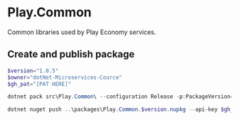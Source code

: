 # Play.Common
Common libraries used by Play Economy services.

## Create and publish package
```powershell
$version="1.0.5"
$owner="dotNet-Microservices-Cource"
$gh_pat="[PAT HERE]"

dotnet pack src\Play.Common\ --configuration Release -p:PackageVersion=$version -p:RepositoryUrl=https://github.com/$owner/play.common -o..\packages

dotnet nuget push ..\packages\Play.Common.$version.nupkg --api-key $gh_pat --source "github"
```